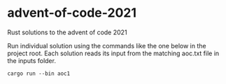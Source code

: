 # advent-of-code-2021
Rust solutions to the advent of code 2021

Run individual solution using the commands like the one below in the project root. Each solution reads its input from the matching aoc.txt file in the inputs folder.
```
cargo run --bin aoc1
```
